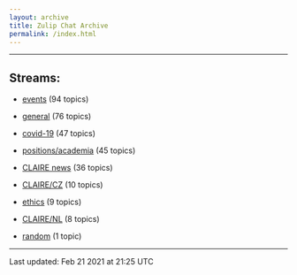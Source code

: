 ```yaml
---
layout: archive
title: Zulip Chat Archive
permalink: /index.html
---
```


---

## Streams:

* [events](stream/201207-events/index.html) (94 topics)

* [general](stream/201199-general/index.html) (76 topics)

* [covid-19](stream/226112-covid-19/index.html) (47 topics)

* [positions/academia](stream/203258-positions/academia/index.html) (45 topics)

* [CLAIRE news](stream/201957-CLAIRE-news/index.html) (36 topics)

* [CLAIRE/CZ](stream/203399-CLAIRE/CZ/index.html) (10 topics)

* [ethics](stream/228366-ethics/index.html) (9 topics)

* [CLAIRE/NL](stream/203255-CLAIRE/NL/index.html) (8 topics)

* [random](stream/202125-random/index.html) (1 topic)

<hr><p>Last updated: Feb 21 2021 at 21:25 UTC</p>